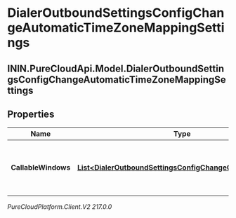 # DialerOutboundSettingsConfigChangeAutomaticTimeZoneMappingSettings

## ININ.PureCloudApi.Model.DialerOutboundSettingsConfigChangeAutomaticTimeZoneMappingSettings

## Properties

|Name | Type | Description | Notes|
|------------ | ------------- | ------------- | -------------|
| **CallableWindows** | [**List&lt;DialerOutboundSettingsConfigChangeCallableWindow&gt;**](DialerOutboundSettingsConfigChangeCallableWindow) | The time intervals to use for automatic time zone mapping | [optional] |



_PureCloudPlatform.Client.V2 217.0.0_
